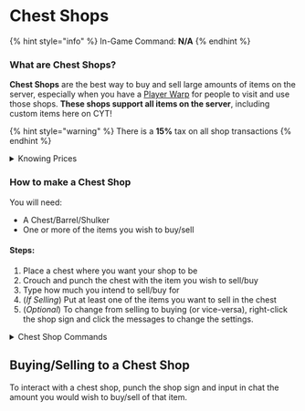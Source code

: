 # Chest Shops

{% hint style="info" %}
In-Game Command: **N/A**
{% endhint %}

### **What are Chest Shops?**

**Chest Shops** are the best way to buy and sell large amounts of items on the server, especially when you have a [Player Warp](../../cyt-towny/content/player-warps.md) for people to visit and use those shops. **These shops support all items on the server**, including custom items here on CYT!

{% hint style="warning" %}
There is a **15%** tax on all shop transactions
{% endhint %}

<details>

<summary>Knowing Prices</summary>

Trying to think of what to sell an item for?\
It's difficult, so we made a custom plugin that averages prices out.

**Holding an item**\
If you're wanting to sell an item that you're holding, simply type **/iworth** and the plugin will return the average price of it. If it hasn't been sold before, this sadly won't be of any help.

**Want to search? No problem.**\
This plugin also has a search feature! Simply type **/iworth** with an empty hand and it'll bring up a sign where you can type in an item. This works with custom items, crate keys, basically everything.

**Want to just look at every item ever sold? No problem.**\
Simply type **/iworth** with an empty hand, click 'Done' on the sign without typing anything and there you go!

**How does it work?**\
It takes all sales of all items from both Auction House and Chest Shops and averages it out.

**Want to see sales in a specific time period?**\
Not a problem, simply hold the item you want to check and do **/iworth \<amount of item> \<time period>**, for example, **/iworth 1 1 week**!\
You can also shrink down the entire menu to a specific time period. To do so, type **/iworth menu** and fill the sign in with details you need!

</details>

### **How to make a Chest Shop**

You will need:

* A Chest/Barrel/Shulker
* One or more of the items you wish to buy/sell

#### Steps:

1. Place a chest where you want your shop to be
2. Crouch and punch the chest with the item you wish to sell/buy
3. Type how much you intend to sell/buy for
4. (_If Selling_) Put at least one of the items you want to sell in the chest
5. (_Optional_) To change from selling to buying (or vice-versa), right-click the shop sign and click the messages to change the settings.



<details>

<summary>Chest Shop Commands</summary>

* **/qs price \[price]** - Set the price of your shop. (Whilst looking at the sign)
* **/qs amount \[amount]** - Set the amount of items to sell/buy. (Whilst looking at the sign)
* **/qs buy|sell** - Change the shop to sell/buy mode. (Whilst looking at the sign)
* **/qs item** - Change the shop to sell/buy the item you are holding. (Whilst looking at the sign)
* **/qs staff add|clear|del|list \[player]** - Shop staff management. (Whilst looking at the sign)
* **/qs find \[item]** - Find a shop selling an item.
* **/qs transfer \[player]** - Transfer all of your shops to a player.
* **/qs toggledisplay** - Disable/Enable item display.

</details>

## Buying/Selling to a Chest Shop

To interact with a chest shop, punch the shop sign and input in chat the amount you would wish to buy/sell of that item.
